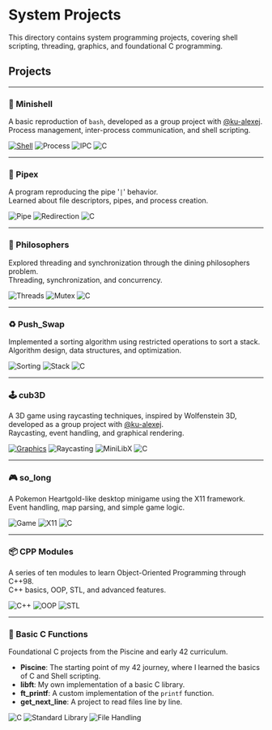 # System Projects

This directory contains system programming projects, covering shell scripting, threading, graphics, and foundational C programming.

## Projects

---

### 🐚 Minishell
A basic reproduction of `bash`, developed as a group project with [@ku-alexej](https://github.com/ku-alexej).  
Process management, inter-process communication, and shell scripting.

[![Shell](https://img.shields.io/badge/Shell-FFD500?logo=gnu-bash)](https://github.com/42mates/minishell/)
![Process](https://img.shields.io/badge/Process--Management-6c757d)
![IPC](https://img.shields.io/badge/IPC-6c757d)
![C](https://img.shields.io/badge/C-00599C?logo=c)

---

### 🔗 Pipex
A program reproducing the pipe '`|`' behavior.  
Learned about file descriptors, pipes, and process creation.

![Pipe](https://img.shields.io/badge/Pipex-6c757d)
![Redirection](https://img.shields.io/badge/Redirection-6c757d)
![C](https://img.shields.io/badge/C-00599C?logo=c)

---

### 🧵 Philosophers
Explored threading and synchronization through the dining philosophers problem.  
Threading, synchronization, and concurrency.

![Threads](https://img.shields.io/badge/Threads-6c757d)
![Mutex](https://img.shields.io/badge/Mutex-6c757d)
![C](https://img.shields.io/badge/C-00599C?logo=c)

---

### ♻️ Push_Swap
Implemented a sorting algorithm using restricted operations to sort a stack.  
Algorithm design, data structures, and optimization.

![Sorting](https://img.shields.io/badge/Sorting-6c757d)
![Stack](https://img.shields.io/badge/Stack-6c757d)
![C](https://img.shields.io/badge/C-00599C?logo=c)

---

### 🕹️ cub3D
A 3D game using raycasting techniques, inspired by Wolfenstein 3D, developed as a group project with [@ku-alexej](https://github.com/ku-alexej).  
Raycasting, event handling, and graphical rendering.

[![Graphics](https://img.shields.io/badge/Graphics-6c757d)](https://github.com/42mates/cub3d)
![Raycasting](https://img.shields.io/badge/Raycasting-6c757d)
![MiniLibX](https://img.shields.io/badge/MiniLibX-6c757d)
![C](https://img.shields.io/badge/C-00599C?logo=c)

---

### 🎮 so_long
A Pokemon Heartgold-like desktop minigame using the X11 framework.  
Event handling, map parsing, and simple game logic.

![Game](https://img.shields.io/badge/Game-6c757d)
![X11](https://img.shields.io/badge/X11-6c757d)
![C](https://img.shields.io/badge/C-00599C?logo=c)

---

### 📦 CPP Modules
A series of ten modules to learn Object-Oriented Programming through C++98.  
C++ basics, OOP, STL, and advanced features.

![C++](https://img.shields.io/badge/C++98-00599C?logo=c%2B%2B)
![OOP](https://img.shields.io/badge/OOP-6c757d)
![STL](https://img.shields.io/badge/STL-6c757d)

---

### 🐣 Basic C Functions
Foundational C projects from the Piscine and early 42 curriculum.

- **Piscine**: The starting point of my 42 journey, where I learned the basics of C and Shell scripting.
- **libft**: My own implementation of a basic C library.
- **ft_printf**: A custom implementation of the `printf` function.
- **get_next_line**: A project to read files line by line.

![C](https://img.shields.io/badge/C-00599C?logo=c)
![Standard Library](https://img.shields.io/badge/Standard--Library-6c757d)
![File Handling](https://img.shields.io/badge/File--Handling-6c757d)
